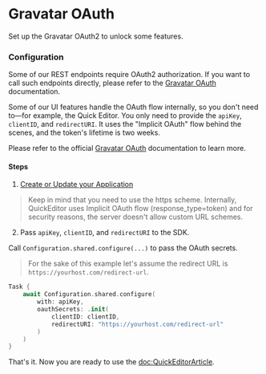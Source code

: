 # Gravatar OAuth

Set up the Gravatar OAuth2 to unlock some features.

### Configuration

Some of our REST endpoints require OAuth2 authorization. If you want to call such endpoints directly, please refer to the [Gravatar OAuth](https://docs.gravatar.com/oauth/) documentation. 

Some of our UI features handle the OAuth flow internally, so you don't need to—for example, the Quick Editor. You only need to provide the `apiKey`, `clientID`, and `redirectURI`. It uses the "Implicit OAuth" flow behind the scenes, and the token's lifetime is two weeks.

Please refer to the official [Gravatar OAuth](https://docs.gravatar.com/oauth/) documentation to learn more.

#### Steps

1. [Create or Update your Application](https://docs.gravatar.com/oauth/#creating-and-updating-your-application)

> Keep in mind that you need to use the https scheme. Internally, QuickEditor uses Implicit OAuth flow (response_type=token) and for security reasons, the server doesn't allow custom URL schemes.

2. Pass `apiKey`, `clientID`, and `redirectURI` to the SDK.

Call `Configuration.shared.configure(...)` to pass the OAuth secrets. 

> For the sake of this example let's assume the redirect URL is `https://yourhost.com/redirect-url`.

```swift
Task {
    await Configuration.shared.configure(
        with: apiKey,
        oauthSecrets: .init(
            clientID: clientID,
            redirectURI: "https://yourhost.com/redirect-url"
        )
    )
}
```

That's it. Now you are ready to use the <doc:QuickEditorArticle>.
